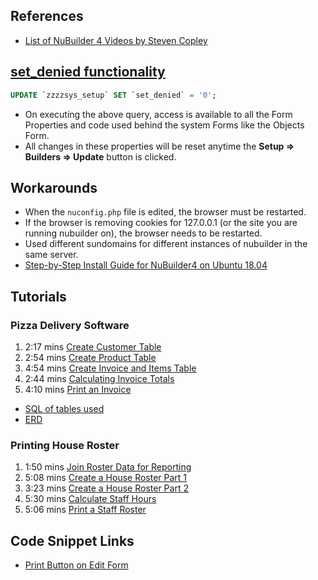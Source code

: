 ## References
* [List of NuBuilder 4 Videos by Steven Copley](https://www.youtube.com/c/StevenCopley/videos)

## [set_denied functionality](https://forums.nubuilder.com/viewtopic.php?f=19&t=10670)
```sql
UPDATE `zzzzsys_setup` SET `set_denied` = '0';
```
* On executing the above query, access is available to all the Form Properties and code used behind the system Forms like the Objects Form.
* All changes in these properties will be reset anytime the **Setup => Builders => Update** button is clicked.

## Workarounds
* When the `nuconfig.php` file is edited, the browser must be restarted.
* If the browser is removing cookies for 127.0.0.1 (or the site you are running nubuilder on), the browser needs to be restarted.
* Used different sundomains for different instances of nubuilder in the same server.
* [Step-by-Step Install Guide for NuBuilder4 on Ubuntu 18.04](https://forums.nubuilder.com/viewtopic.php?f=19&t=9751)

## Tutorials

### Pizza Delivery Software

1. 2:17 mins [Create Customer Table](https://www.youtube.com/watch?v=tVE0JgRWhhc)
1. 2:54 mins [Create Product Table](https://www.youtube.com/watch?v=XTjKqJl2sl8)
1. 4:54 mins [Create Invoice and Items Table](https://www.youtube.com/watch?v=40aWH3Gqn28)
1. 2:44 mins [Calculating Invoice Totals](https://www.youtube.com/watch?v=vf41VH7PgxE)
1. 4:10 mins [Print an Invoice](https://www.youtube.com/watch?v=sR_RqTkLO8k)

* [SQL of tables used](./nuBuilder4_Pizza_tables.sql)
* [ERD](./nuBuilder4_Tutorial_Pizza_ERD.png)

### Printing House Roster

1. 1:50 mins [Join Roster Data for Reporting](https://www.youtube.com/watch?v=3HIBSCcHjs4)
1. 5:08 mins [Create a House Roster Part 1](https://www.youtube.com/watch?v=50PBQf-XuN8)
1. 3:23 mins [Create a House Roster Part 2](https://www.youtube.com/watch?v=m9xF7kkKCzc)
1. 5:30 mins [Calculate Staff Hours](https://www.youtube.com/watch?v=GB-rH_VrL-0)
1. 5:06 mins [Print a Staff Roster](https://www.youtube.com/watch?v=VkW8NZzjFH8)

## Code Snippet Links
* [Print Button on Edit Form](https://forums.nubuilder.com/viewtopic.php?f=19&t=9438)
